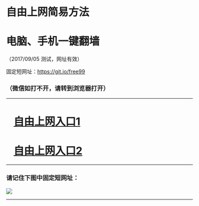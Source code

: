 ﻿# 自由上网简易方法

# 电脑、手机一键翻墙

（2017/09/05 测试，网址有效）

固定短网址：https://git.io/free99

### （微信如打不开，请转到浏览器打开）


***





# &nbsp;&nbsp; <a href="http://ft103730889.fwq-tz1001.xyz/fwqtz01.html?t=090500112599 " target="_blank">自由上网入口1</a>
# &nbsp;&nbsp; <a href="http://ft176605458.fwq-tz1002.xyz/fwqtz02.html?t=090500119412 " target="_blank">自由上网入口2</a>
***

### 请记住下图中固定短网址：

<img src="https://s3-us-west-2.amazonaws.com/fwq-1001/yjfq-20170905okok.png" /> 


***

